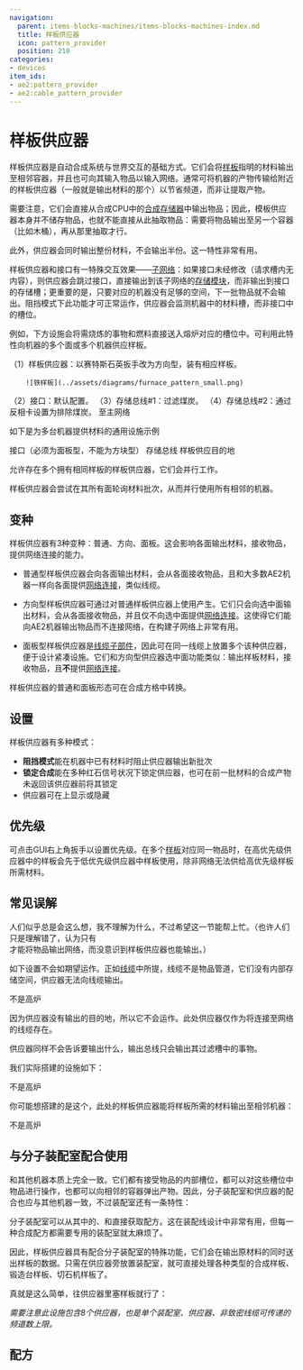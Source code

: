```yaml
---
navigation:
  parent: items-blocks-machines/items-blocks-machines-index.md
  title: 样板供应器
  icon: pattern_provider
  position: 210
categories:
- devices
item_ids:
- ae2:pattern_provider
- ae2:cable_pattern_provider
---
```


# 样板供应器

<Row gap="20">
<BlockImage id="pattern_provider" scale="8" />
<BlockImage id="pattern_provider" p:push_direction="up" scale="8" />
<GameScene zoom="8" background="transparent">
  <ImportStructure src="../assets/blocks/cable_pattern_provider.snbt" />
</GameScene>
</Row>

样板供应器是自动合成系统与世界交互的基础方式。它们会将[样板](patterns.md)指明的材料输出至相邻容器，并且也可向其输入物品以输入网络。通常可将机器的产物传输给附近的样板供应器（一般就是输出材料的那个）以节省频道，而非让<ItemLink id="import_bus" />提取产物。

需要注意，它们会直接从合成CPU中的[合成存储器](crafting_cpu_multiblock.md#合成存储器)中输出物品；因此，模板供应器本身并不储存物品，也就不能直接从此抽取物品：需要将物品输出至另一个容器（比如木桶），再从那里抽取才行。

此外，供应器会同时输出整份材料，不会输出半份。这一特性非常有用。

样板供应器和接口有一特殊交互效果——[子网络](../ae2-mechanics/subnetworks.md)：如果接口未经修改（请求槽内无内容），则供应器会跳过接口，直接输出到该子网络的[存储模块](../ae2-mechanics/import-export-storage.md)，而非输出到接口的存储槽；更重要的是，只要对应的机器没有足够的空间，下一批物品就不会输出。阻挡模式下此功能才可正常运作，供应器会监测机器中的材料槽，而非接口中的槽位。

例如，下方设施会将需烧炼的事物和燃料直接送入熔炉对应的槽位中。可利用此特性向机器的多个面或多个机器供应样板。

<GameScene zoom="6" background="transparent">
  <ImportStructure src="../assets/assemblies/furnace_automation.snbt" />

<BoxAnnotation color="#dddddd" min="1 0 0" max="2 1 1">
        （1）样板供应器：以赛特斯石英扳手改为方向型，装有相应样板。

        ![铁样板](../assets/diagrams/furnace_pattern_small.png)
  </BoxAnnotation>

<BoxAnnotation color="#dddddd" min="1 1 0" max="2 1.3 1">
        （2）接口：默认配置。
  </BoxAnnotation>

<BoxAnnotation color="#dddddd" min="1 1 0" max="1.3 2 1">
        （3）存储总线#1：过滤煤炭。
        <ItemImage id="minecraft:coal" scale="2" />
  </BoxAnnotation>

<BoxAnnotation color="#dddddd" min="0 2 0" max="1 2.3 1">
        （4）存储总线#2：通过反相卡设置为排除煤炭。
        <Row><ItemImage id="minecraft:coal" scale="2" /><ItemImage id="inverter_card" scale="2" /></Row>
  </BoxAnnotation>

<DiamondAnnotation pos="4 0.5 0.5" color="#00ff00">
        至主网络
    </DiamondAnnotation>

  <IsometricCamera yaw="195" pitch="30" />
</GameScene>

如下是为多台机器提供材料的通用设施示例

<GameScene zoom="6" background="transparent">
<ImportStructure src="../assets/assemblies/provider_interface_storage.snbt" />

<BoxAnnotation color="#dddddd" min="2.7 0 1" max="3 1 2">
        接口（必须为面板型，不能为方块型）
  </BoxAnnotation>

<BoxAnnotation color="#dddddd" min="1 0 0" max="1.3 1 4">
        存储总线
  </BoxAnnotation>

<BoxAnnotation color="#dddddd" min="0 0 0" max="1 1 4">
        样板供应目的地
  </BoxAnnotation>

<IsometricCamera yaw="185" pitch="30" />
</GameScene>

允许存在多个拥有相同样板的样板供应器，它们会并行工作。

样板供应器会尝试在其所有面轮询材料批次，从而并行使用所有相邻的机器。

## 变种

样板供应器有3种变种：普通、方向、面板。这会影响各面输出材料，接收物品，提供网络连接的能力。

* 普通型样板供应器会向各面输出材料，会从各面接收物品，且和大多数AE2机器一样向各面提供[网络连接](../ae2-mechanics/me-network-connections.md)，类似线缆。

* 方向型样板供应器可通过对普通样板供应器上使用<ItemLink id="certus_quartz_wrench" />产生。它们只会向选中面输出材料，会从各面接收物品，并且仅不向选中面提供[网络连接](../ae2-mechanics/me-network-connections.md)。这使得它们能向AE2机器输出物品而不连接网络，在构建子网络上非常有用。

* 面板型样板供应器是[线缆子部件](../ae2-mechanics/cable-subparts.md)，因此可在同一线缆上放置多个该种供应器，便于设计紧凑设施。它们和方向型供应器选中面功能类似：输出样板材料，接收物品，且**不**提供[网络连接](../ae2-mechanics/me-network-connections.md)。

样板供应器的普通和面板形态可在合成方格中转换。

## 设置

样板供应器有多种模式：

*   **阻挡模式**能在机器中已有材料时阻止供应器输出新批次
*   **锁定合成**能在多种红石信号状况下锁定供应器，也可在前一批材料的合成产物未返回该供应器前将其锁定
*   供应器可在<ItemLink id="pattern_access_terminal" />上显示或隐藏

## 优先级

可点击GUI右上角扳手以设置优先级。在多个[样板](patterns.md)对应同一物品时，在高优先级供应器中的样板会先于低优先级供应器中样板使用，除非网络无法供给高优先级样板所需材料。

## 常见误解

人们似乎总是会这么想，我不理解为什么，不过希望这一节能帮上忙。（也许人们只是理解错了，认为只有<ItemLink id="export_bus" />才能将物品输出网络，而没意识到样板供应器也能输出。）

如下设置不会如期望运作。正如[线缆](cables.md)中所提，线缆不是物品管道，它们没有内部存储空间，供应器无法向线缆输出。

<GameScene zoom="8" background="transparent">
  <ImportStructure src="../assets/assemblies/provider_misconception_1.snbt" />

  <BoxAnnotation color="#dddddd" min="1 0 3" max="2 1 4">
        不是高炉
  </BoxAnnotation>

  <IsometricCamera yaw="95" pitch="5" />
</GameScene>

因为供应器没有输出的目的地，所以它不会运作。此处供应器仅作为将<ItemLink id="export_bus" />连接至网络的线缆存在。

供应器同样不会告诉<ItemLink id="export_bus" />要输出什么，输出总线只会输出其过滤槽中的事物。

我们实际搭建的设施如下：

<GameScene zoom="8" background="transparent">
  <ImportStructure src="../assets/assemblies/provider_misconception_2.snbt" />

  <BoxAnnotation color="#dddddd" min="1 0 3" max="2 1 4">
        不是高炉
  </BoxAnnotation>

  <IsometricCamera yaw="95" pitch="5" />
</GameScene>

你可能想搭建的是这个，此处的样板供应器能将样板所需的材料输出至相邻机器：

<GameScene zoom="8" background="transparent">
  <ImportStructure src="../assets/assemblies/provider_misconception_3.snbt" />

  <BoxAnnotation color="#dddddd" min="1 0 3" max="2 1 4">
        不是高炉
  </BoxAnnotation>

  <IsometricCamera yaw="95" pitch="5" />
</GameScene>

## 与分子装配室配合使用

<ItemLink id="molecular_assembler" />和其他机器本质上完全一致。它们都有接受物品的内部槽位，都可以对这些槽位中物品进行操作，也都可以向相邻的容器弹出产物。因此，分子装配室和供应器的配合也应与其他机器一致，不过装配室还有一条特性：

分子装配室可以从其中的<ItemLink id="crafting_pattern" />、<ItemLink id="smithing_table_pattern" />和<ItemLink id="stonecutting_pattern" />直接获取配方。这在装配线设计中非常有用，但每一种合成配方都需要专用的装配室就太麻烦了。

因此，样板供应器具有配合分子装配室的特殊功能，它们会在输出原材料的同时送出样板的数据。只需在供应器旁放置装配室，就可直接处理各种类型的合成样板、锻造台样板、切石机样板了。

真就是这么简单，往供应器里塞样板就行了：

<GameScene zoom="4" background="transparent">
  <ImportStructure src="../assets/assemblies/assembler_tower.snbt" />
  <IsometricCamera yaw="195" pitch="30" />
</GameScene>

*需要注意此设施包含8个供应器，也是单个装配室、供应器、非致密线缆可传递的频道数上限。*

## 配方

<RecipeFor id="pattern_provider" />

<RecipeFor id="cable_pattern_provider" />
